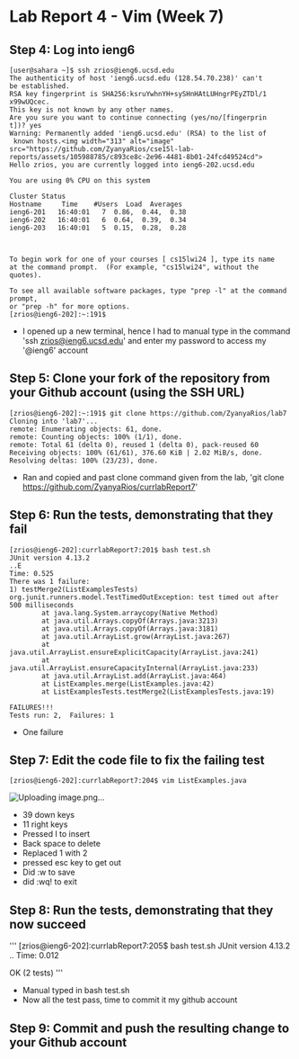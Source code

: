 # Lab Report 4 - Vim (Week 7)


## Step 4: Log into ieng6
```
[user@sahara ~]$ ssh zrios@ieng6.ucsd.edu
The authenticity of host 'ieng6.ucsd.edu (128.54.70.238)' can't 
be established.
RSA key fingerprint is SHA256:ksruYwhnYH+sySHnHAtLUHngrPEyZTDl/1
x99wUQcec.
This key is not known by any other names.
Are you sure you want to continue connecting (yes/no/[fingerprin
t])? yes
Warning: Permanently added 'ieng6.ucsd.edu' (RSA) to the list of
 known hosts.<img width="313" alt="image" src="https://github.com/ZyanyaRios/cse15l-lab-reports/assets/105988785/c893ce8c-2e96-4481-8b01-24fcd49524cd">
Hello zrios, you are currently logged into ieng6-202.ucsd.edu

You are using 0% CPU on this system

Cluster Status 
Hostname     Time    #Users  Load  Averages  
ieng6-201   16:40:01   7  0.86,  0.44,  0.38
ieng6-202   16:40:01   6  0.64,  0.39,  0.34
ieng6-203   16:40:01   5  0.15,  0.28,  0.28

 

To begin work for one of your courses [ cs15lwi24 ], type its name 
at the command prompt.  (For example, "cs15lwi24", without the quotes).

To see all available software packages, type "prep -l" at the command prompt,
or "prep -h" for more options.
[zrios@ieng6-202]:~:191$ 
```
- I opened up a new terminal, hence I had to manual type in the command 'ssh zrios@ieng6.ucsd.edu' and enter my password to access my '@ieng6' account 
## Step 5: Clone your fork of the repository from your Github account (using the SSH URL)
```
[zrios@ieng6-202]:~:191$ git clone https://github.com/ZyanyaRios/lab7
Cloning into 'lab7'...
remote: Enumerating objects: 61, done.
remote: Counting objects: 100% (1/1), done.
remote: Total 61 (delta 0), reused 1 (delta 0), pack-reused 60
Receiving objects: 100% (61/61), 376.60 KiB | 2.02 MiB/s, done.
Resolving deltas: 100% (23/23), done.
```
- Ran and copied and past clone command given from the lab, 'git clone https://github.com/ZyanyaRios/currlabReport7'
## Step 6: Run the tests, demonstrating that they fail
```
[zrios@ieng6-202]:currlabReport7:201$ bash test.sh
JUnit version 4.13.2
..E
Time: 0.525
There was 1 failure:
1) testMerge2(ListExamplesTests)
org.junit.runners.model.TestTimedOutException: test timed out after 500 milliseconds
        at java.lang.System.arraycopy(Native Method)
        at java.util.Arrays.copyOf(Arrays.java:3213)
        at java.util.Arrays.copyOf(Arrays.java:3181)
        at java.util.ArrayList.grow(ArrayList.java:267)
        at java.util.ArrayList.ensureExplicitCapacity(ArrayList.java:241)
        at java.util.ArrayList.ensureCapacityInternal(ArrayList.java:233)
        at java.util.ArrayList.add(ArrayList.java:464)
        at ListExamples.merge(ListExamples.java:42)
        at ListExamplesTests.testMerge2(ListExamplesTests.java:19)

FAILURES!!!
Tests run: 2,  Failures: 1
```
- One failure 
## Step 7: Edit the code file to fix the failing test
```
[zrios@ieng6-202]:currlabReport7:204$ vim ListExamples.java
```
![Uploading image.png…]()


- 39 down keys
- 11 right keys
- Pressed I to insert
- Back space to delete
- Replaced 1 with 2
- pressed esc key to get out
- Did :w to save
- did :wq! to exit
## Step 8: Run the tests, demonstrating that they now succeed
'''
[zrios@ieng6-202]:currlabReport7:205$ bash test.sh
JUnit version 4.13.2
..
Time: 0.012

OK (2 tests)
'''
- Manual typed in bash test.sh
- Now all the test pass, time to commit it my github account 
## Step 9: Commit and push the resulting change to your Github account

 
